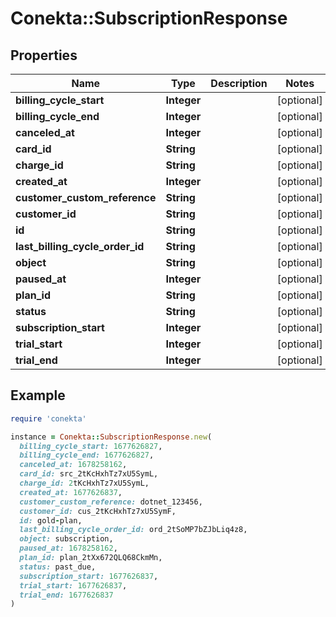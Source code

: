# Conekta::SubscriptionResponse

## Properties

| Name | Type | Description | Notes |
| ---- | ---- | ----------- | ----- |
| **billing_cycle_start** | **Integer** |  | [optional] |
| **billing_cycle_end** | **Integer** |  | [optional] |
| **canceled_at** | **Integer** |  | [optional] |
| **card_id** | **String** |  | [optional] |
| **charge_id** | **String** |  | [optional] |
| **created_at** | **Integer** |  | [optional] |
| **customer_custom_reference** | **String** |  | [optional] |
| **customer_id** | **String** |  | [optional] |
| **id** | **String** |  | [optional] |
| **last_billing_cycle_order_id** | **String** |  | [optional] |
| **object** | **String** |  | [optional] |
| **paused_at** | **Integer** |  | [optional] |
| **plan_id** | **String** |  | [optional] |
| **status** | **String** |  | [optional] |
| **subscription_start** | **Integer** |  | [optional] |
| **trial_start** | **Integer** |  | [optional] |
| **trial_end** | **Integer** |  | [optional] |

## Example

```ruby
require 'conekta'

instance = Conekta::SubscriptionResponse.new(
  billing_cycle_start: 1677626827,
  billing_cycle_end: 1677626827,
  canceled_at: 1678258162,
  card_id: src_2tKcHxhTz7xU5SymL,
  charge_id: 2tKcHxhTz7xU5SymL,
  created_at: 1677626837,
  customer_custom_reference: dotnet_123456,
  customer_id: cus_2tKcHxhTz7xU5SymF,
  id: gold-plan,
  last_billing_cycle_order_id: ord_2tSoMP7bZJbLiq4z8,
  object: subscription,
  paused_at: 1678258162,
  plan_id: plan_2tXx672QLQ68CkmMn,
  status: past_due,
  subscription_start: 1677626837,
  trial_start: 1677626837,
  trial_end: 1677626837
)
```

